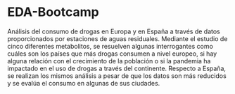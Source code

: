 # EDA-Bootcamp
Análisis del consumo de drogas en Europa y en España a través de datos proporcionados por estaciones de aguas residuales.
Mediante el estudio de cinco diferentes metabolitos, se resuelven algunas interrogantes como cuáles son los países que más drogas consumen a nivel europeo, si hay alguna relación con el crecimiento de la población o si la pandemia ha impactado en el uso de drogas a través del continente.
Respecto a España, se realizan los mismos análisis a pesar de que los datos son más reducidos y se evalúa el consumo en algunas de sus ciudades.
